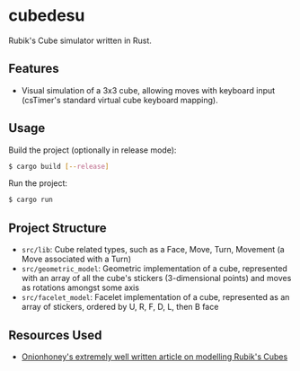 # cubedesu

Rubik's Cube simulator written in Rust. 

## Features
- Visual simulation of a 3x3 cube, allowing moves with keyboard input (csTimer's standard virtual cube keyboard mapping).

## Usage
Build the project (optionally in release mode):
```sh
$ cargo build [--release]
```

Run the project:
```sh
$ cargo run
```

## Project Structure
- ``src/lib``: Cube related types, such as a Face, Move, Turn, Movement (a Move associated with a Turn)
- ``src/geometric_model``: Geometric implementation of a cube, represented with an array of all the cube's stickers (3-dimensional points) and moves as rotations amongst some axis
- ``src/facelet_model``: Facelet implementation of a cube, represented as an array of stickers, ordered by U, R, F, D, L, then B face

## Resources Used
- [Onionhoney's extremely well written article on modelling Rubik's Cubes](https://observablehq.com/@onionhoney/how-to-model-a-rubiks-cube)
